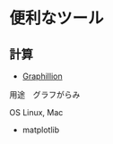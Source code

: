# 便利なツール

## 計算

- [Graphillion](https://github.com/takemaru/graphillion/wiki)

用途　グラフがらみ

OS   Linux, Mac

- matplotlib

